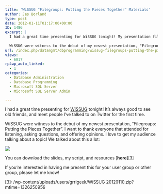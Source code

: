 ```yaml
---
title: 'WiSSUG “Filegroups: Putting the Pieces Together” Materials'
author: Jes Borland
type: post
date: 2012-01-11T01:17:00+00:00
ID: 1486
excerpt: |
  I had a great time presenting for WiSSUG tonight! My presentation files can be downloaded here. 
  
  WiSSUG were witness to the debut of my newest presentation, "Filegroups: Putting the Pieces Together&hellip;
url: /index.php/datamgmt/dbprogramming/wissug-filegroups-putting-the-pieces/
views:
  - 6017
rp4wp_auto_linked:
  - 1
categories:
  - Database Administration
  - Database Programming
  - Microsoft SQL Server
  - Microsoft SQL Server Admin

---
```

I had a great time presenting for [WiSSUG][1] tonight! It&#8217;s always good to see old friends, and meet people I&#8217;ve talked to on Twitter for the first time. 

WiSSUG were witness to the debut of my newest presentation, &#8220;Filegroups: Putting the Pieces Together&#8221;. I want to thank everyone that attended for listening, asking questions, and offering opinions. I love to get my audience talking about a topic! We talked about this a lot: 

![][2]

You can download the slides, my script, and resources [**here**][3] 

If you&#8217;re interested in having me present this for your user group or other group, please let me know!

 [1]: http://wisconsin.sqlpass.org/
 [2]: http://www.mmpworld.com/wp-content/uploads/2010/05/legos.jpg ""
 [3]: /wp-content/uploads/users/grrlgeek/WiSSUG 20120110.zip?mtime=1326250959